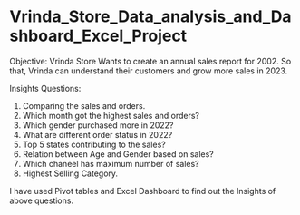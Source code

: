 # Vrinda_Store_Data_analysis_and_Dashboard_Excel_Project

Objective: 
Vrinda Store Wants to create an annual sales report for 2002. So that, Vrinda can understand their customers and grow more sales in 2023. 

Insights Questions:
1. Comparing the sales and orders. 
2. Which month got the highest sales and orders?
3. Which gender purchased more in 2022?
4. What are different order status in 2022?
5. Top 5 states contributing to the sales?
6. Relation between Age and Gender based on sales?
7. Which chaneel has maximum number of sales?
8. Highest Selling Category. 

I have used Pivot tables and Excel Dashboard to find out the Insights of above questions. 

